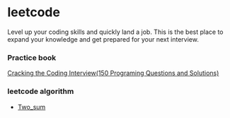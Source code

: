 # leetcode
Level up your coding skills and quickly land a job. This is the best place to expand your knowledge and get prepared for your next interview.
### Practice book
[Cracking the Coding Interview(150 Programing Questions and Solutions)](./src/Coding_Interview)

### leetcode algorithm
- [Two_sum](src/Two_Sum)